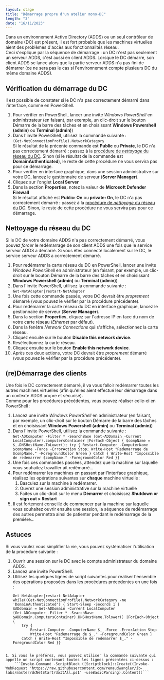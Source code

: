 ```yaml
---
layout: stage
title: "Démarrage propre d'un atelier mono-DC"
length: "3"
date: "16/11/2023"
---
```

Dans un environnement Active Directory (ADDS) ou un seul contrôleur de domaine (DC) est présent, il est fort probable que les machines virtuelles aient des problèmes d'accès aux fonctionnalités réseau.  
Ceci s'explique par la séquence de démarrage : un DC n'est pas seulement un serveur ADDS, c'est aussi en client ADDS. Lorsque le DC démarre, son client ADDS se lance alors que la partie serveur ADDS n'a pas fini de démarrer (ce ne sera pas le cas si l'environnement compte plusieurs DC du même domaine ADDS).  
## Vérification du démarrage du DC
Il est possible de constater si le DC n'a pas correctement démarré dans l'interface, comme en PowerShell.
1. Pour vérifier en PowerShell, lancer une invite *Windows PowerShell* en administrateur (en faisant, par exemple, un clic-droit sur le bouton Démarre de la barre des tâches et en choisissant **Windows Powershell (admin)** ou **Terminal (admin)**)
1. Dans l'invite PowerShell, utilisez la commande suivante :  
    ```(Get-NetConnectionProfile).NetworkCategory```  
    Si le résultat de la précente commande est **Public** ou **Private**, le DC n'a pas correctement démarré : passez à la [procédure de *nettoyage* du réseau du DC](#nettoyage-du-r%C3%A9seau-du-dc). Sinon (si le résultat de la commande est **DomainAuthenticated**), le reste de cette procédure ne vous servira pas pour ce démarrage.
1. Pour vérifier en interface graphique, dans une session administrative sur votre DC, lancez le gestionnaire de serveur (**Server Manager**).
1. Cliquez sur l'onglet **Local Server**
1. Dans la section **Properties**, notez la valeur de **Microsoft Defender Firewall**  
    Si le résultat affiché est **Public: On** ou **private: On**, le DC n'a pas correctement démarré : passez à la [procédure de *nettoyage* du réseau du DC](#nettoyage-du-r%C3%A9seau-du-dc). Sinon, le reste de cette procédure ne vous servira pas pour ce démarrage.

## Nettoyage du réseau du DC
Si le DC de votre domaine ADDS n'a pas correctement démarré, vous pouvez *forcer* le redémarrage de son client ADDS une fois que le service serveur ADDS a démarré. Si vous êtes connecté localement sur le DC, le service serveur ADDS a correctement démarré.
1. Pour redémarrer la carte réseau du DC en PowerShell, lancer une invite *Windows PowerShell* en administrateur (en faisant, par exemple, un clic-droit sur le bouton Démarre de la barre des tâches et en choisissant **Windows Powershell (admin)** ou **Terminal (admin)**)
1. Dans l'invite PowerShell, utilisez la commande suivante :  
    ```Get-NetAdapter|restart-NetAdapter```
1. Une fois cette commande passée, votre DC devrait être *proprement* démarré (vous pouvez le vérifier par la procédure précédente).
1. Pour redémarrer la carte réseau du DC en interface graphique, lancez le gestionnaire de serveur (**Server Manager**).
1. Dans la section **Properties**, cliquez sur l'adresse IP en face du nom de votre carte réseau (*Ethernet* par défaut).
1. Dans la fenêtre *Network Connections* qui s'affiche, sélectionnez la carte réseau.
1. Cliquez ensuite sur le bouton **Disable this network device**.
1. Resélectionnez la carte réseau.
1. Cliquez ensuite sur le bouton **Enable this network device**.
1. Après ces deux actions, votre DC devrait être *proprement* démarré (vous pouvez le vérifier par la procédure précédente).

## (re)Démarrage des clients
Une fois le DC correctement démarré, il va vous falloir redémarrer toutes les autres machines virtuelles (afin qu'elles aient effectué leur démarrage dans un contexte ADDS propre et sécurisé).  
Comme pour les procédures précédentes, vous pouvez réaliser celle-ci en PowerShell :  
1. Lancez une invite *Windows PowerShell* en administrateur (en faisant, par exemple, un clic-droit sur le bouton Démarre de la barre des tâches et en choisissant **Windows Powershell (admin)** ou **Terminal (admin)**)
1. Dans l'invite PowerShell, utilisez la commande suivante :  
    ```Get-ADComputer -Filter * -SearchBase (Get-ADDomain -Current LocalComputer).computersContainer |ForEach-Object { $compName = $_.DNSHostName.ToLower(); try { Restart-Computer -ComputerName $compName -Force -ErrorAction Stop; Write-Host "Redemarrage de $compName." -ForegroundColor Green } Catch { Write-Host "Impossible de redemarrer $compName." -ForegroundColor Red }}```
1. Une fois ces commandes passées, attendez que la machine sur laquelle vous souhaitez travailler ait redémarré...
1. Pour redémarrer les machines en passant par l'interface graphique, réalisez les opérations suivantes sur **chaque** machine virtuelle :
    1. Basculez sur la machine à redémarrer.
    1. Ouvrez une session administrative sur la machine virtuelle
    1. Faites un clic-droit sur le menu **Démarrer** et choisissez **Shutdown or sign out > Restart**
1. Il est fortement conseillé de commencer par la machine sur laquelle vous souhaitez ouvrir ensuite une session, la séquence de redémarrage des autres permettra ainsi de patienter pendant le redémarrage de la première...

## Astuces
Si vous voulez vous simplifier la vie, vous pouvez systèmatiser l'utilisation de la procédure suivante :  
1. Ouvrir une session sur le DC avec le compte administrateur du domaine ADDS.
1. Lancez une invite PowerShell.
1. Utilisez les quelques lignes de script suivantes pour réaliser l'ensemble des opérations proposées dans les procédures précédentes en une fois :  
    ```
    Get-NetAdapter|restart-NetAdapter
    while((Get-NetConnectionProfile).NetworkCategory -ne 'DomainAuthenticated') { Start-Sleep -Seconds 1 }
    $ADdomain = Get-ADDomain -Current LocalComputer
    (Get-ADComputer -Filter * -SearchBase $ADDomain.ComputersContainer).DNSHostName.Tolower() |ForEach-Object {
        try { 
            Restart-Computer -ComputerName $_ -Force -ErrorAction Stop
            Write-Host "Redemarrage de $_." -ForegroundColor Green }
        Catch { Write-Host "Impossible de redemarrer $_." -ForegroundColor Red }}

```

1. Si vous le préférez, vous pouvez utiliser la commande suivante qui appelle un script contenant toutes les lignes présentées ci-dessus :  
    ```Invoke-Command -ScriptBlock ([Scriptblock]::Create((Invoke-WebRequest 'https://raw.githubusercontent.com/renaudwangler/ib-labs/master/dcNetStart/doItAll.ps1' -useBasicParsing).Content))```

